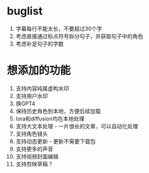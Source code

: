# buglist
1. 字幕每行不能太长，不要超过30个字
2. 考虑直接通过标点符号拆分句子，并获取句子中的角色
3. 考虑补足句子的字数

# 想添加的功能
1. 支持内容纯属虚构水印
1. 支持用户水印
2. 换GPT4
3. 保持历史角色到本地，方便后续加载
4. lora和diffusion均在本地处理
5. 支持大文本处理 - 一片很长的文章，可以自动化处理
6. 支持角色镜头
7. 支持动态更新 - 更新不需要下载包
8. 支持更多的声音
9. 支持视频封面编辑
10. 支持剪映草稿？
